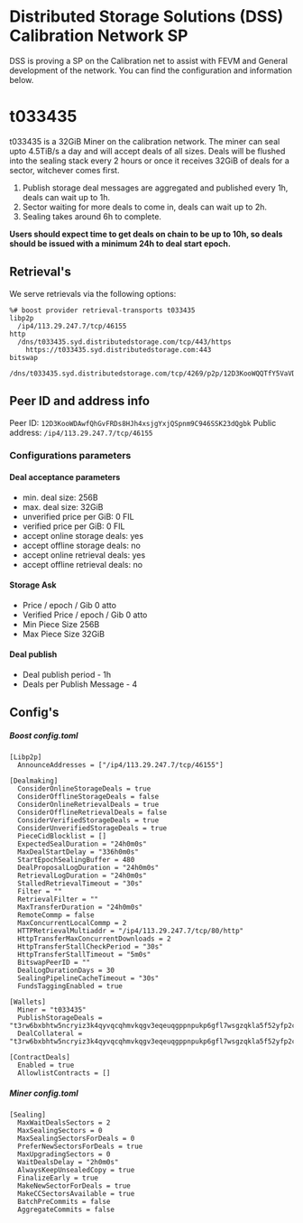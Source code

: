 # Distributed Storage Solutions (DSS) Calibration Network SP

DSS is proving a SP on the Calibration net to assist with FEVM and General development of the network. 
You can find the configuration and information below.  


# t033435
t033435 is a 32GiB Miner on the calibration network. 
The miner can seal upto 4.5TiB/s a day and will accept deals of all sizes.
Deals will be flushed into the sealing stack every 2 hours or once it receives 32GiB of deals for a sector, witchever comes first. 

1.  Publish storage deal messages are aggregated and published every 1h, deals can wait up to 1h.
2.  Sector waiting for more deals to come in, deals can wait up to 2h.
3.  Sealing takes around 6h to complete.

**Users should expect time to get deals on chain to be up to 10h, so deals should be issued with a minimum 24h to deal start epoch.**


##  Retrieval's

We serve retrievals via the following options:
```
%# boost provider retrieval-transports t033435
libp2p
  /ip4/113.29.247.7/tcp/46155
http
  /dns/t033435.syd.distributedstorage.com/tcp/443/https
    https://t033435.syd.distributedstorage.com:443
bitswap
  /dns/t033435.syd.distributedstorage.com/tcp/4269/p2p/12D3KooWQQTfY5VaVDHMUhnsPC8cEMrnte3tLWpUndgmXhgBqRZD
```


##  Peer ID and address info

Peer ID: `12D3KooWDAwfQhGvFRDs8HJh4xsjgYxjQSpnm9C946SSK23dQgbk`
Public address: `/ip4/113.29.247.7/tcp/46155`


### Configurations parameters

#### Deal acceptance parameters

-   min. deal size: 256B
-   max. deal size: 32GiB
-   unverified price per GiB: 0 FIL
-   verified price per GiB: 0 FIL
-   accept online storage deals: yes
-   accept offline storage deals: no
-   accept online retrieval deals: yes
-   accept offline retrieval deals: no

#### Storage Ask

-   Price / epoch / Gib 0 atto
-   Verified Price / epoch / Gib 0 atto
-   Min Piece Size 256B
-   Max Piece Size 32GiB

#### Deal publish

-   Deal publish period - 1h
-   Deals per Publish Message - 4


## Config's

##### Boost config.toml 
```
[Libp2p]
  AnnounceAddresses = ["/ip4/113.29.247.7/tcp/46155"]
  
[Dealmaking]
  ConsiderOnlineStorageDeals = true
  ConsiderOfflineStorageDeals = false
  ConsiderOnlineRetrievalDeals = true
  ConsiderOfflineRetrievalDeals = false
  ConsiderVerifiedStorageDeals = true
  ConsiderUnverifiedStorageDeals = true
  PieceCidBlocklist = []
  ExpectedSealDuration = "24h0m0s"
  MaxDealStartDelay = "336h0m0s"
  StartEpochSealingBuffer = 480
  DealProposalLogDuration = "24h0m0s"
  RetrievalLogDuration = "24h0m0s"
  StalledRetrievalTimeout = "30s"
  Filter = ""
  RetrievalFilter = ""
  MaxTransferDuration = "24h0m0s"
  RemoteCommp = false
  MaxConcurrentLocalCommp = 2
  HTTPRetrievalMultiaddr = "/ip4/113.29.247.7/tcp/80/http"
  HttpTransferMaxConcurrentDownloads = 2
  HttpTransferStallCheckPeriod = "30s"
  HttpTransferStallTimeout = "5m0s"
  BitswapPeerID = ""
  DealLogDurationDays = 30
  SealingPipelineCacheTimeout = "30s"
  FundsTaggingEnabled = true

[Wallets]
  Miner = "t033435"
  PublishStorageDeals = "t3rw6bxbhtw5ncryiz3k4qyvqcqhmvkqgv3eqeuqgppnpukp6gfl7wsgzqkla5f52yfp2cxpdt7clx3evoraxa"
  DealCollateral = "t3rw6bxbhtw5ncryiz3k4qyvqcqhmvkqgv3eqeuqgppnpukp6gfl7wsgzqkla5f52yfp2cxpdt7clx3evoraxa"

[ContractDeals]
  Enabled = true
  AllowlistContracts = []
```

##### Miner config.toml 
```
[Sealing]
  MaxWaitDealsSectors = 2
  MaxSealingSectors = 0
  MaxSealingSectorsForDeals = 0
  PreferNewSectorsForDeals = true
  MaxUpgradingSectors = 0
  WaitDealsDelay = "2h0m0s"
  AlwaysKeepUnsealedCopy = true
  FinalizeEarly = true
  MakeNewSectorForDeals = true
  MakeCCSectorsAvailable = true
  BatchPreCommits = false
  AggregateCommits = false
```
